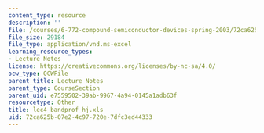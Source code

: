 ```yaml
---
content_type: resource
description: ''
file: /courses/6-772-compound-semiconductor-devices-spring-2003/72ca625b07e24c97720e7dfc3ed44333_lec4_bandprof_hj.xls
file_size: 29184
file_type: application/vnd.ms-excel
learning_resource_types:
- Lecture Notes
license: https://creativecommons.org/licenses/by-nc-sa/4.0/
ocw_type: OCWFile
parent_title: Lecture Notes
parent_type: CourseSection
parent_uid: e7559502-39ab-9967-4a94-0145a1adb63f
resourcetype: Other
title: lec4_bandprof_hj.xls
uid: 72ca625b-07e2-4c97-720e-7dfc3ed44333
---
```

